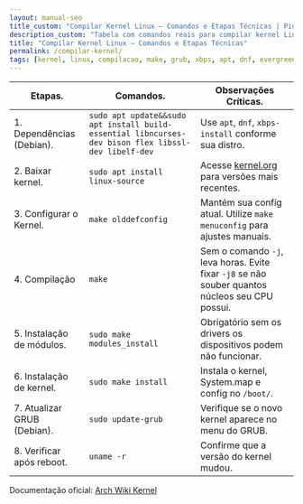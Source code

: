 ```yaml
---
layout: manual-seo
title_custom: "Compilar Kernel Linux — Comandos e Etapas Técnicas | Piolinux"
description_custom: "Tabela com comandos reais para compilar kernel Linux: dependências, configuração, make -j$(nproc), instalação e atualização do GRUB."
title: "Compilar Kernel Linux — Comandos e Etapas Técnicas"
permalink: /compilar-kernel/
tags: [kernel, linux, compilacao, make, grub, xbps, apt, dnf, evergreen]
---
```






<section class="post-content">


<table class="evergreen-table">
  <thead>
    <tr>
      <th>Etapas.</th>
      <th>Comandos.</th>
      <th>Observações Críticas.</th>
    </tr>
  </thead>
  <tbody>
    <tr>
      <td data-label="Etapa">1. Dependências (Debian).</td>
      <td data-label="Comando"><code>sudo apt update&&sudo apt install build-essential libncurses-dev bison flex libssl-dev libelf-dev</code></td>
      <td data-label="Observação Crítica">Use <code>apt</code>, <code>dnf</code>, <code>xbps-install</code> conforme sua distro.</td>
    </tr>
    <tr>
      <td data-label="Etapa">2. Baixar kernel.</td>
      <td data-label="Comando"><code>sudo apt install linux-source</code></td>
      <td data-label="Observação Crítica">Acesse <a href="https://kernel.org" target="_blank">kernel.org</a> para versões mais recentes.</td>
    </tr>
    <tr>
      <td data-label="Etapa">3. Configurar o Kernel.</td>
      <td data-label="Comando"><code>make olddefconfig</code></td>
      <td data-label="Observação Crítica">Mantém sua config atual. Utilize <code>make menuconfig</code> para ajustes manuais.</td>
    </tr>
    <tr>
      <td data-label="Etapa">4. Compilação</td>
      <td data-label="Comando"><code>make </code></td>
      <td data-label="Observação Crítica">Sem o comando <code>-j</code>, leva horas. Evite fixar <code>-j8</code> se não souber quantos núcleos seu CPU possui.</td>
    </tr>
    <tr>
      <td data-label="Etapa">5. Instalação de módulos.</td>
      <td data-label="Comando"><code>sudo make modules_install</code></td>
      <td data-label="Observação Crítica">Obrigatório sem os drivers os dispositivos podem não funcionar.</td>
    </tr>
    <tr>
      <td data-label="Etapa">6. Instalação de kernel.</td>
      <td data-label="Comando"><code>sudo make install</code></td>
      <td data-label="Observação Crítica">Instala o kernel, System.map e config no <code>/boot/</code>.</td>
    </tr>
    <tr>
      <td data-label="Etapa">7. Atualizar GRUB (Debian).</td>
      <td data-label="Comando"><code>sudo update-grub</code></td>
      <td data-label="Observação Crítica">Verifique se o novo kernel aparece no menu do GRUB.</td>
    </tr>
    <tr>
      <td data-label="Etapa">8. Verificar após reboot.</td>
      <td data-label="Comando"><code>uname -r</code></td>
      <td data-label="Observação Crítica">Confirme que a versão do kernel mudou.</td>
    </tr>
  </tbody>
</table>

<p>Documentação oficial: <a href="https://wiki.archlinux.org/title/Kernel/Traditional_compilation" target="_blank">Arch Wiki Kernel</a></p>



</section>

